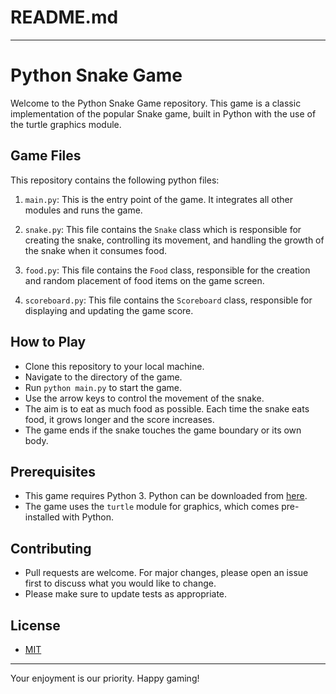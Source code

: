 # README.md

---

# Python Snake Game

Welcome to the Python Snake Game repository. This game is a classic implementation of the popular Snake game, built in Python with the use of the turtle graphics module.

## Game Files

This repository contains the following python files:

1. `main.py`: This is the entry point of the game. It integrates all other modules and runs the game.

2. `snake.py`: This file contains the `Snake` class which is responsible for creating the snake, controlling its movement, and handling the growth of the snake when it consumes food.

3. `food.py`: This file contains the `Food` class, responsible for the creation and random placement of food items on the game screen.

4. `scoreboard.py`: This file contains the `Scoreboard` class, responsible for displaying and updating the game score.

## How to Play

- Clone this repository to your local machine.
- Navigate to the directory of the game.
- Run `python main.py` to start the game.
- Use the arrow keys to control the movement of the snake.
- The aim is to eat as much food as possible. Each time the snake eats food, it grows longer and the score increases.
- The game ends if the snake touches the game boundary or its own body.

## Prerequisites

- This game requires Python 3. Python can be downloaded from [here](https://www.python.org/downloads/).
- The game uses the `turtle` module for graphics, which comes pre-installed with Python.

## Contributing

- Pull requests are welcome. For major changes, please open an issue first to discuss what you would like to change.
- Please make sure to update tests as appropriate.

## License

- [MIT](https://choosealicense.com/licenses/mit/)

---

Your enjoyment is our priority. Happy gaming!
